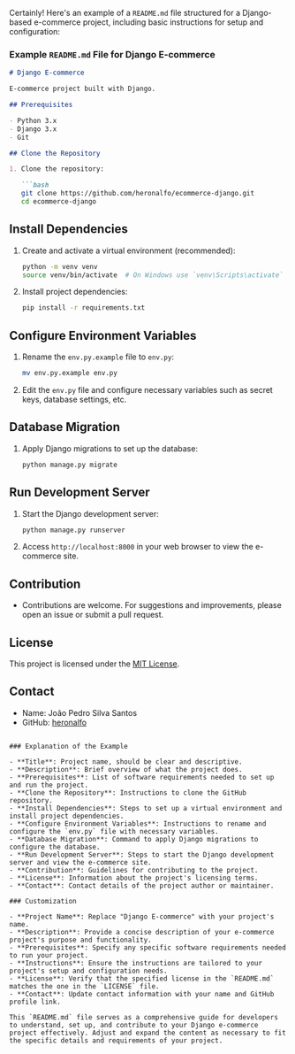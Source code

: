 Certainly! Here's an example of a `README.md` file structured for a Django-based e-commerce project, including basic instructions for setup and configuration:

### Example `README.md` File for Django E-commerce

```markdown
# Django E-commerce

E-commerce project built with Django.

## Prerequisites

- Python 3.x
- Django 3.x
- Git

## Clone the Repository

1. Clone the repository:

   ```bash
   git clone https://github.com/heronalfo/ecommerce-django.git
   cd ecommerce-django
   ```

## Install Dependencies

1. Create and activate a virtual environment (recommended):

   ```bash
   python -m venv venv
   source venv/bin/activate  # On Windows use `venv\Scripts\activate`
   ```

2. Install project dependencies:

   ```bash
   pip install -r requirements.txt
   ```

## Configure Environment Variables

1. Rename the `env.py.example` file to `env.py`:

   ```bash
   mv env.py.example env.py
   ```

2. Edit the `env.py` file and configure necessary variables such as secret keys, database settings, etc.

## Database Migration

1. Apply Django migrations to set up the database:

   ```bash
   python manage.py migrate
   ```

## Run Development Server

1. Start the Django development server:

   ```bash
   python manage.py runserver
   ```

2. Access `http://localhost:8000` in your web browser to view the e-commerce site.

## Contribution

- Contributions are welcome. For suggestions and improvements, please open an issue or submit a pull request.

## License

This project is licensed under the [MIT License](./LICENSE).

## Contact

- Name: João Pedro Silva Santos
- GitHub: [heronalfo](https://github.com/heronalfo)
```

### Explanation of the Example

- **Title**: Project name, should be clear and descriptive.
- **Description**: Brief overview of what the project does.
- **Prerequisites**: List of software requirements needed to set up and run the project.
- **Clone the Repository**: Instructions to clone the GitHub repository.
- **Install Dependencies**: Steps to set up a virtual environment and install project dependencies.
- **Configure Environment Variables**: Instructions to rename and configure the `env.py` file with necessary variables.
- **Database Migration**: Command to apply Django migrations to configure the database.
- **Run Development Server**: Steps to start the Django development server and view the e-commerce site.
- **Contribution**: Guidelines for contributing to the project.
- **License**: Information about the project's licensing terms.
- **Contact**: Contact details of the project author or maintainer.

### Customization

- **Project Name**: Replace "Django E-commerce" with your project's name.
- **Description**: Provide a concise description of your e-commerce project's purpose and functionality.
- **Prerequisites**: Specify any specific software requirements needed to run your project.
- **Instructions**: Ensure the instructions are tailored to your project's setup and configuration needs.
- **License**: Verify that the specified license in the `README.md` matches the one in the `LICENSE` file.
- **Contact**: Update contact information with your name and GitHub profile link.

This `README.md` file serves as a comprehensive guide for developers to understand, set up, and contribute to your Django e-commerce project effectively. Adjust and expand the content as necessary to fit the specific details and requirements of your project.